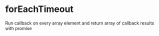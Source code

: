 # forEachTimeout
Run callback on every array element and return array of callback results with promise
